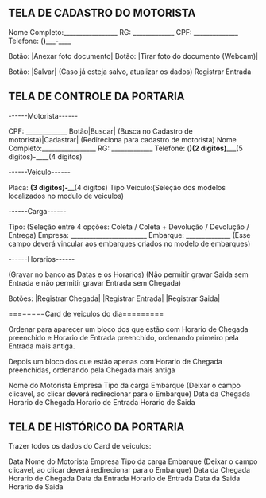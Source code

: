 ## TELA DE CADASTRO DO MOTORISTA ##

Nome Completo:_________________
RG: _____________
CPF: ______________
Telefone: (__)_____-____

Botão: |Anexar foto documento|
Botão: |Tirar foto do documento (Webcam)|

Botão: |Salvar| (Caso já esteja salvo, atualizar os dados) 
Registrar Entrada


## TELA DE CONTROLE DA PORTARIA ##

------Motorista------

CPF: _____________ Botão|Buscar| (Busca no Cadastro de motorista)|Cadastrar| (Redireciona para cadastro de motorista)
Nome Completo:_________________
RG: _____________
Telefone: (__)(2 digitos)_____(5 digitos)-____(4 digitos)

------Veiculo------

Placa: ____(3 digitos)-______(4 digitos)
Tipo Veiculo:(Seleção dos modelos localizados no modulo de veiculos)

------Carga------

Tipo: (Seleção entre 4 opções: Coleta / Coleta + Devolução / Devolução / Entrega)
Empresa: ________________________
Embarque: ______________ (Esse campo deverá vincular aos embarques criados no modelo de embarques)

------Horarios------

(Gravar no banco as Datas e os Horarios)
(Não permitir gravar Saida sem Entrada e não permitir gravar Entrada sem Chegada)

Botões: |Registrar Chegada|    |Registrar Entrada|    |Registrar Saida|


========Card de veiculos do dia=========

Ordenar para aparecer um bloco dos que estão com Horario de Chegada preenchido e Horario de Entrada preenchido, ordenando primeiro pela Entrada mais antiga.

Depois um bloco dos que estão apenas com Horario de Chegada preenchidas, ordenando pela Chegada mais antiga

Nome do Motorista        Empresa       Tipo da carga       Embarque (Deixar o campo clicavel, ao clicar deverá redirecionar para o Embarque)       Data da Chegada        Horario de Chegada        Horario de Entrada       Horario de Saida


## TELA DE HISTÓRICO DA PORTARIA ##

Trazer todos os dados do Card de veiculos:

Data       Nome do Motorista        Empresa       Tipo da carga       Embarque (Deixar o campo clicavel, ao clicar deverá redirecionar para o Embarque)       Data da Chegada       Horario de Chegada        Data da Entrada        Horario de Entrada       Data da Saida       Horario de Saida